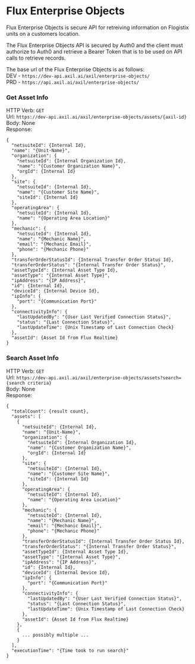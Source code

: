 # Flux Enterprise Objects

Flux Enterprise Objects is secure API for retreiving information on Flogistix units on a customers location. 

The Flux Enterprise Objects API is secured by Auth0 and the client must authorize to Auth0 and retrieve a Bearer Token that is to be used on API calls to retrieve records.

The base url of the Flux Enterprise Objects is as follows:  
DEV - `https://dev-api.axil.ai/axil/enterprise-objects/`  
PRD - `https://api.axil.ai/axil/enterprise-objects/`  

### Get Asset Info  
HTTP Verb: `GET`  
Url: `https://dev-api.axil.ai/axil/enterprise-objects/assets/{axil-id}`  
Body: None  
Response:
```
{
  "netsuiteId": {Internal Id},
  "name": "{Unit-Name}",
  "organization": {
    "netsuiteId": {Internal Organization Id},
    "name": "{Customer Organization Name}",
    "orgId": {Internal Id}
  },
  "site": {
    "netsuiteId": {Internal Id},
    "name": "{Customer Site Name}",
    "siteId": {Internal Id}
  },
  "operatingArea": {
    "netsuiteId": {Internal Id},
    "name": "{Operating Area Location}"
  },
  "mechanic": {
    "netsuiteId": {Internal Id},
    "name": "{Mechanic Name}",
    "email": "{Mechanic Email}",
    "phone": "{Mechanic Phone}"
  },
  "transferOrderStatusId": {Internal Transfer Order Status Id},
  "transferOrderStatus": "{Internal Transfer Order Status}",
  "assetTypeId": {Internal Asset Type Id},
  "assetType": "{Internal Asset Type}",
  "ipAddress": "{IP Address}",
  "id": {Internal Id},
  "deviceId": {Internal Device Id},
  "ipInfo": {
    "port": "{Communication Port}"
  },
  "connectivityInfo": {
    "lastUpdatedBy": "{User Last Verified Connection Status}",
    "status": "{Last Connection Status}",
    "lastUpdateTime": {Unix Timestamp of Last Connection Check}
  },
  "assetId": {Asset Id from Flux Realtime}
}
```

### Search Asset Info  
HTTP Verb: `GET`  
Url: `https://dev-api.axil.ai/axil/enterprise-objects/assets?search={search criteria}`  
Body: None  
Response:
```
{
  "totalCount": {result count},
  "assets": [
    {
      "netsuiteId": {Internal Id},
      "name": "{Unit-Name}",
      "organization": {
        "netsuiteId": {Internal Organization Id},
        "name": "{Customer Organization Name}",
        "orgId": {Internal Id}
      },
      "site": {
        "netsuiteId": {Internal Id},
        "name": "{Customer Site Name}",
        "siteId": {Internal Id}
      },
      "operatingArea": {
        "netsuiteId": {Internal Id},
        "name": "{Operating Area Location}"
      },
      "mechanic": {
        "netsuiteId": {Internal Id},
        "name": "{Mechanic Name}",
        "email": "{Mechanic Email}",
        "phone": "{Mechanic Phone}"
      },
      "transferOrderStatusId": {Internal Transfer Order Status Id},
      "transferOrderStatus": "{Internal Transfer Order Status}",
      "assetTypeId": {Internal Asset Type Id},
      "assetType": "{Internal Asset Type}",
      "ipAddress": "{IP Address}",
      "id": {Internal Id},
      "deviceId": {Internal Device Id},
      "ipInfo": {
        "port": "{Communication Port}"
      },
      "connectivityInfo": {
        "lastUpdatedBy": "{User Last Verified Connection Status}",
        "status": "{Last Connection Status}",
        "lastUpdateTime": {Unix Timestamp of Last Connection Check}
      },
      "assetId": {Asset Id from Flux Realtime}
    },
    {
      ... possibly multiple ...
    }
  ],
  "executionTime": "{Time took to run search}"
}
```
